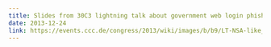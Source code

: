 ```yaml
---
title: Slides from 30C3 lightning talk about government web login phishing in Tunisia (CCC)
date: 2013-12-24
link: https://events.ccc.de/congress/2013/wiki/images/b/b9/LT-NSA-like_Surveillance_by_a_Third_World_Country.pdf
---
```

